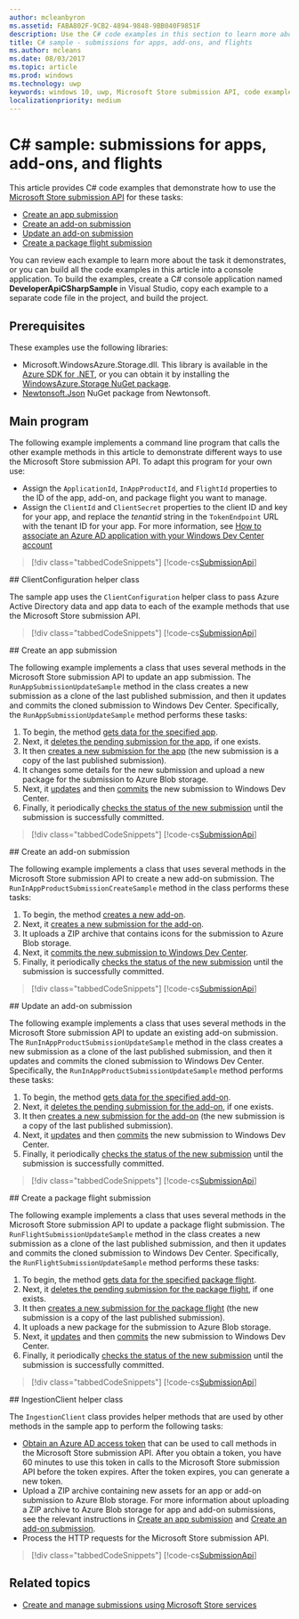 ```yaml
---
author: mcleanbyron
ms.assetid: FABA802F-9CB2-4894-9848-9BB040F9851F
description: Use the C# code examples in this section to learn more about using the Microsoft Store submission API.
title: C# sample - submissions for apps, add-ons, and flights
ms.author: mcleans
ms.date: 08/03/2017
ms.topic: article
ms.prod: windows
ms.technology: uwp
keywords: windows 10, uwp, Microsoft Store submission API, code examples, C#
localizationpriority: medium
---
```


# C\# sample: submissions for apps, add-ons, and flights

This article provides C# code examples that demonstrate how to use the [Microsoft Store submission API](create-and-manage-submissions-using-windows-store-services.md) for these tasks:

* [Create an app submission](#create-app-submission)
* [Create an add-on submission](#create-add-on-submission)
* [Update an add-on submission](#update-add-on-submission)
* [Create a package flight submission](#create-flight-submission)

You can review each example to learn more about the task it demonstrates, or you can build all the code examples in this article into a console application. To build the examples, create a C# console application named **DeveloperApiCSharpSample** in Visual Studio, copy each example to a separate code file in the project, and build the project.

## Prerequisites

These examples use the following libraries:

* Microsoft.WindowsAzure.Storage.dll. This library is available in the [Azure SDK for .NET](https://azure.microsoft.com/downloads/), or you can obtain it by installing the [WindowsAzure.Storage NuGet package](https://www.nuget.org/packages/WindowsAzure.Storage).
* [Newtonsoft.Json](http://www.newtonsoft.com/json) NuGet package from Newtonsoft.

## Main program

The following example implements a command line program that calls the other example methods in this article to demonstrate different ways to use the Microsoft Store submission API. To adapt this program for your own use:

* Assign the ```ApplicationId```, ```InAppProductId```, and ```FlightId``` properties to the ID of the app, add-on, and package flight you want to manage.
* Assign the ```ClientId``` and ```ClientSecret``` properties to the client ID and key for your app, and replace the *tenantid* string in the ```TokenEndpoint``` URL with the tenant ID for your app. For more information, see [How to associate an Azure AD application with your Windows Dev Center account](create-and-manage-submissions-using-windows-store-services.md#how-to-associate-an-azure-ad-application-with-your-windows-dev-center-account)

> [!div class="tabbedCodeSnippets"]
[!code-cs[SubmissionApi](./code/StoreServicesExamples_Submission/cs/Program.cs#Main)]

<span id="clientconfiguration" />
## ClientConfiguration helper class

The sample app uses the ```ClientConfiguration``` helper class to pass Azure Active Directory data and app data to each of the example methods that use the Microsoft Store submission API.

> [!div class="tabbedCodeSnippets"]
[!code-cs[SubmissionApi](./code/StoreServicesExamples_Submission/cs/ClientConfiguration.cs#ClientConfiguration)]

<span id="create-app-submission" />
## Create an app submission

The following example implements a class that uses several methods in the Microsoft Store submission API to update an app submission. The ```RunAppSubmissionUpdateSample``` method in the class creates a new submission as a clone of the last published submission, and then it updates and commits the cloned submission to Windows Dev Center. Specifically, the ```RunAppSubmissionUpdateSample``` method performs these tasks:

1. To begin, the method [gets data for the specified app](get-an-app.md).
2. Next, it [deletes the pending submission for the app](delete-an-app-submission.md), if one exists.
3. It then [creates a new submission for the app](create-an-app-submission.md) (the new submission is a copy of the last published submission).
4. It changes some details for the new submission and upload a new package for the submission to Azure Blob storage.
5. Next, it [updates](update-an-app-submission.md) and then [commits](commit-an-app-submission.md) the new submission to Windows Dev Center.
6. Finally, it periodically [checks the status of the new submission](get-status-for-an-app-submission.md) until the submission is successfully committed.

> [!div class="tabbedCodeSnippets"]
[!code-cs[SubmissionApi](./code/StoreServicesExamples_Submission/cs/AppSubmissionUpdateSample.cs#AppSubmissionUpdateSample)]

<span id="create-add-on-submission" />
## Create an add-on submission

The following example implements a class that uses several methods in the Microsoft Store submission API to create a new add-on submission. The ```RunInAppProductSubmissionCreateSample``` method in the class performs these tasks:

1. To begin, the method [creates a new add-on](create-an-add-on.md).
2. Next, it [creates a new submission for the add-on](create-an-add-on-submission.md).
3. It uploads a ZIP archive that contains icons for the submission to Azure Blob storage.
4. Next, it [commits the new submission to Windows Dev Center](commit-an-add-on-submission.md).
5. Finally, it periodically [checks the status of the new submission](get-status-for-an-add-on-submission.md) until the submission is successfully committed.

> [!div class="tabbedCodeSnippets"]
[!code-cs[SubmissionApi](./code/StoreServicesExamples_Submission/cs/InAppProductSubmissionCreateSample.cs#InAppProductSubmissionCreateSample)]

<span id="update-add-on-submission" />
## Update an add-on submission

The following example implements a class that uses several methods in the Microsoft Store submission API to update an existing add-on submission. The ```RunInAppProductSubmissionUpdateSample``` method in the class creates a new submission as a clone of the last published submission, and then it updates and commits the cloned submission to Windows Dev Center. Specifically, the ```RunInAppProductSubmissionUpdateSample``` method performs these tasks:

1. To begin, the method [gets data for the specified add-on](get-an-add-on.md).
2. Next, it [deletes the pending submission for the add-on](delete-an-add-on-submission.md), if one exists.
3. It then [creates a new submission for the add-on](create-an-add-on-submission.md) (the new submission is a copy of the last published submission).
5. Next, it [updates](update-an-add-on-submission.md) and then [commits](commit-an-add-on-submission.md) the new submission to Windows Dev Center.
6. Finally, it periodically [checks the status of the new submission](get-status-for-an-add-on-submission.md) until the submission is successfully committed.

> [!div class="tabbedCodeSnippets"]
[!code-cs[SubmissionApi](./code/StoreServicesExamples_Submission/cs/InAppProductSubmissionUpdateSample.cs#InAppProductSubmissionUpdateSample)]

<span id="create-flight-submission" />
## Create a package flight submission

The following example implements a class that uses several methods in the Microsoft Store submission API to update a package flight submission. The ```RunFlightSubmissionUpdateSample``` method in the class creates a new submission as a clone of the last published submission, and then it updates and commits the cloned submission to Windows Dev Center. Specifically, the ```RunFlightSubmissionUpdateSample``` method performs these tasks:

1. To begin, the method [gets data for the specified package flight](get-a-flight.md).
2. Next, it [deletes the pending submission for the package flight](delete-a-flight-submission.md), if one exists.
3. It then [creates a new submission for the package flight](create-a-flight-submission.md) (the new submission is a copy of the last published submission).
4. It uploads a new package for the submission to Azure Blob storage.
5. Next, it [updates](update-a-flight-submission.md) and then [commits](commit-a-flight-submission.md) the new submission to Windows Dev Center.
6. Finally, it periodically [checks the status of the new submission](get-status-for-a-flight-submission.md) until the submission is successfully committed.

> [!div class="tabbedCodeSnippets"]
[!code-cs[SubmissionApi](./code/StoreServicesExamples_Submission/cs/FlightSubmissionUpdateSample.cs#FlightSubmissionUpdateSample)]

<span id="ingestionclient" />
## IngestionClient helper class

The ```IngestionClient``` class provides helper methods that are used by other methods in the sample app to perform the following tasks:

* [Obtain an Azure AD access token](create-and-manage-submissions-using-windows-store-services.md#obtain-an-azure-ad-access-token) that can be used to call methods in the Microsoft Store submission API. After you obtain a token, you have 60 minutes to use this token in calls to the Microsoft Store submission API before the token expires. After the token expires, you can generate a new token.
* Upload a ZIP archive containing new assets for an app or add-on submission to Azure Blob storage. For more information about uploading a ZIP archive to Azure Blob storage for app and add-on submissions, see the relevant instructions in [Create an app submission](manage-app-submissions.md#create-an-app-submission) and [Create an add-on submission](manage-add-on-submissions.md#create-an-add-on-submission).
* Process the HTTP requests for the Microsoft Store submission API.

> [!div class="tabbedCodeSnippets"]
[!code-cs[SubmissionApi](./code/StoreServicesExamples_Submission/cs/IngestionClient.cs#IngestionClient)]

## Related topics

* [Create and manage submissions using Microsoft Store services](create-and-manage-submissions-using-windows-store-services.md)
